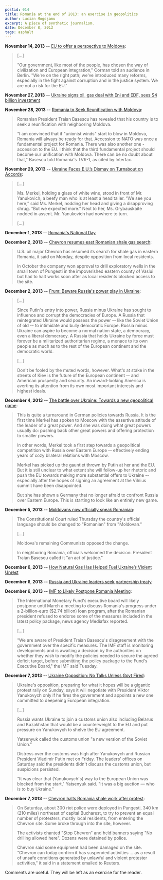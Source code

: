 ```yaml
---
postid: 014
title: Romania at the end of 2013: an exercise in geopolitics
author: Lucian Mogoșanu
excerpt: A piece of synthetic journalism.
date: December 8, 2013
tags: asphalt
---
```


**November 14, 2013** -- [EU to offer a perspective to Moldova][1]:

> [...]
>
> "Our government, like most of the people, has chosen the way of civilization
> and European integration," Corman told an audience in Berlin. "We're on the
> right path; we've introduced many reforms, especially in the fight against
> corruption and in the justice system. We are not a risk for the EU."

**November 27, 2013** -- [Ukraine signs oil, gas deal with Eni and EDF, sees $4 billion investment][2]

**November 28, 2013** -- [Romania to Seek Reunification with Moldova][3]:

> Romanian President Traian Basescu has revealed that his country is to seek a
> reunification with neighboring Moldova. 
>
> "I am convinced that if "unionist winds" start to blow in Moldova, Romania
> will always be ready for that. Accession to NATO was once a fundamental
> project for Romania. There was also another one - accession to the EU. I
> think that the third fundamental project should become our unification with
> Moldova. There can be no doubt about that," Basescu told Romania's TVR-1, as
> cited by Interfax.

**November 29, 2013** -- [Ukraine Faces E.U.’s Dismay on Turnabout on Accords][4]:

> [...]
>
> Ms. Merkel, holding a glass of white wine, stood in front of Mr. Yanukovich,
> a beefy man who is at least a head taller. “We see you here,” said Ms.
> Merkel, nodding her head and giving a disapproving shrug. “But we expected
> more.” Next to her, Ms. Grybauskaite nodded in assent. Mr. Yanukovich had
> nowhere to turn.
>
> [...]

**December 1, 2013** -- [Romania's National Day][5]

**December 2, 2013** -- [Chevron resumes east Romanian shale gas search][6]:

> U.S. oil major Chevron has resumed its search for shale gas in eastern
> Romania, it said on Monday, despite opposition from local residents.
>
> In October the company won approval to drill exploratory wells in the small
> town of Pungesti in the impoverished eastern county of Vaslui but had to halt
> works soon after as local residents blocked access to the site.

**December 2, 2013** -- [Frum: Beware Russia's power play in Ukraine][7]:

> [...]
>
> Since Putin's entry into power, Russia minus Ukraine has sought to influence
> and corrupt the democracies of Europe. A Russia that reintegrated Ukraine
> would possess the power -- like the Soviet Union of old -- to intimidate and
> bully democratic Europe. Russia minus Ukraine can aspire to become a normal
> nation state, a democracy, even a liberal democracy. A Russia that holds
> Ukraine by force must forever be a militarized authoritarian regime, a menace
> to its own people as much as to the rest of the European continent and the
> democratic world.
>
> [...]
>
> Don't be fooled by the muted words, however. What's at stake in the streets
> of Kiev is the future of the European continent -- and American prosperity
> and security. An inward-looking America is averting its attention from its
> own most important interests and highest ideals.

**December 4, 2013** -- [The battle over Ukraine: Towards a new geopolitical game][8]:

> This is quite a turnaround in German policies towards Russia. It is the first
> time Merkel has spoken to Moscow with the assertive attitude of the leader of
> a great power. And she was doing what great powers usually do: pushing back
> other great powers and offering protection to smaller powers.
>
> In other words, Merkel took a first step towards a geopolitical competition
> with Russia over Eastern Europe -- effectively ending years of cozy bilateral
> relations with Moscow.
>
> Merkel has picked up the gauntlet thrown by Putin at her and the EU. But it
> is still unclear to what extent she will follow-up her rhetoric and push the
> EU towards making more substantial offers to Ukraine -- especially after the
> hopes of signing an agreement at the Vilnius summit have been disappointed.
>
> But she has shown a Germany that no longer afraid to confront Russia over
> Eastern Europe.  This is starting to look like an entirely new game.

**December 5, 2013** -- [Moldovans now officially speak Romanian][9]:

> The Constitutional Court ruled Thursday the country's official language
> should be changed to "Romanian" from "Moldovan."
>
> [...]
>
> Moldova's remaining Communists opposed the change.
>
> In neighboring Romania, officials welcomed the decision. President Traian
> Basescu called it "an act of justice."

**December 6, 2013** -- [How Natural Gas Has Helped Fuel Ukraine’s Violent Unrest][10]

**December 6, 2013** -- [Russia and Ukraine leaders seek partnership treaty][11]

**December 6, 2013** -- [IMF to Likely Postpone Romania Meeting][12]:

> The International Monetary Fund's executive board will likely postpone until
> March a meeting to discuss Romania's progress under a 2-billion-euro ($2.74
> billion) loan program, after the Romanian president refused to endorse some
> of the measures included in the latest policy package, news agency Mediafax
> reported.
>
> [...]
>
> "We are aware of President Traian Basescu's disagreement with the government
> over the specific measures. The IMF staff is monitoring developments and is
> awaiting a decision by the authorities on whether they wish to modify the
> policies needed to secure the agreed deficit target, before submitting the
> policy package to the Fund's Executive Board," the IMF said Tuesday.

**December 7, 2013** -- [Ukraine Opposition: No Talks Unless Govt Fired][13]:

> Ukraine's opposition, preparing for what it hopes will be a gigantic protest
> rally on Sunday, says it will negotiate with President Viktor Yanukovych only
> if he fires the government and appoints a new one committed to deepening
> European integration.
>
> [...]
>
> Russia wants Ukraine to join a customs union also including Belarus and
> Kazakhstan that would be a counterweight to the EU and put pressure on
> Yanukovych to shelve the EU agreement.
>
> Yatsenyuk called the customs union "a new version of the Soviet Union."
>
> Distress over the customs was high after Yanukovych and Russian President
> Vladimir Putin met on Friday. The leaders' offices on Saturday said the
> presidents didn't discuss the customs union, but suspicions persisted.
>
> "It was clear that (Yanukovych's) way to the European Union was blocked from
> the start," Yatsenyuk said. "It was a big auction — who is to buy Ukraine."

**December 7, 2013** -- [Chevron halts Romania shale work after protest][14]:

> On Saturday, about 300 riot police were deployed in Pungesti, 340 km (210
> miles) northeast of capital Bucharest, to try to prevent an equal number of
> protesters, mostly local residents, from entering the Chevron site. Some
> broke through into the site, however.
>
> The activists chanted "Stop Chevron" and held banners saying "No drilling
> allowed here". Dozens were detained by police.
>
> Chevron said some equipment had been damaged on the site. "Chevron can today
> confirm it has suspended activities ... as a result of unsafe conditions
> generated by unlawful and violent protester activities," it said in a
> statement emailed to Reuters.

Comments are useful. They will be left as an exercise for the reader.

[1]: http://www.dw.de/eu-to-offer-a-perspective-to-moldova/a-17227049
[2]: http://www.reuters.com/article/2013/11/27/us-ukraine-energy-deal-idUSBRE9AQ0JX20131127
[3]: http://www.novinite.com/view_news.php?id=155964
[4]: http://www.nytimes.com/2013/11/30/world/europe/european-union-grapples-with-disappointment-over-ukraine.html?_r=0
[5]: http://actmedia.eu/daily/december-1-romania-s-national-day/49458
[6]: http://www.reuters.com/article/2013/12/02/romania-shale-chevron-idUSL5N0JH18820131202
[7]: http://edition.cnn.com/2013/12/02/opinion/frum-ukraine-russia/
[8]: http://edition.cnn.com/2013/12/04/opinion/ukraine-protests-eu-speck/
[9]: http://www.stltoday.com/news/world/moldovans-now-officially-speak-romanian/article_57c1ee0c-b1f9-51e3-aad3-601661bc27ff.html
[10]: http://thinkprogress.org/climate/2013/12/06/3017421/russia-ukraine-natural-gas/
[11]: http://www.bbc.co.uk/news/world-europe-25267130
[12]: http://online.wsj.com/news/articles/SB10001424052702303997604579242981998461384
[13]: http://abcnews.go.com/Politics/wireStory/putin-spokesman-customs-union-discussed-21133453
[14]: http://www.reuters.com/article/2013/12/07/romania-shale-chevron-idUSL5N0JM07D20131207
